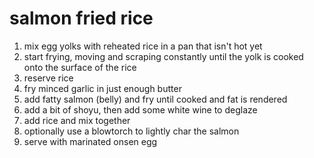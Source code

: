 # salmon fried rice

1. mix egg yolks with reheated rice in a pan that isn't hot yet
2. start frying, moving and scraping constantly until the yolk is cooked onto the surface of the rice
3. reserve rice
4. fry minced garlic in just enough butter
5. add fatty salmon (belly) and fry until cooked and fat is rendered
6. add a bit of shoyu, then add some white wine to deglaze
7. add rice and mix together
8. optionally use a blowtorch to lightly char the salmon
9. serve with marinated onsen egg

